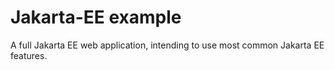 # Jakarta-EE example

A full Jakarta EE web application, intending to use most common Jakarta EE features.